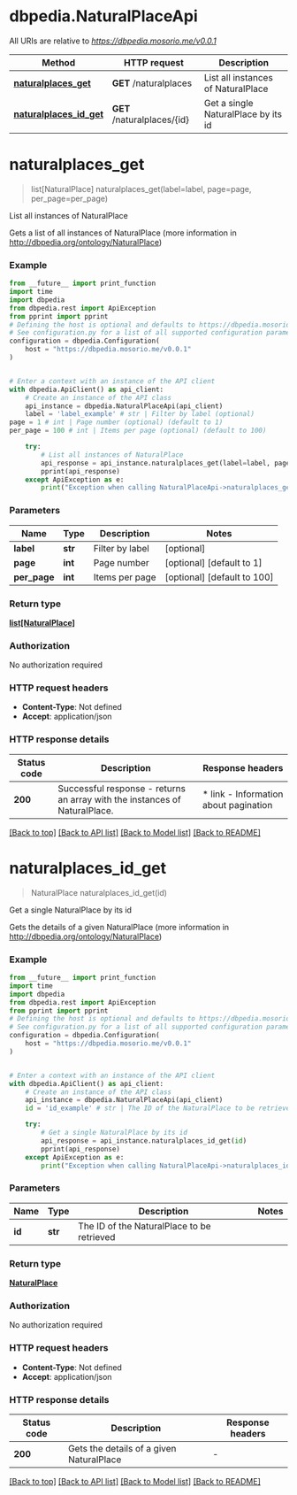 # dbpedia.NaturalPlaceApi

All URIs are relative to *https://dbpedia.mosorio.me/v0.0.1*

Method | HTTP request | Description
------------- | ------------- | -------------
[**naturalplaces_get**](NaturalPlaceApi.md#naturalplaces_get) | **GET** /naturalplaces | List all instances of NaturalPlace
[**naturalplaces_id_get**](NaturalPlaceApi.md#naturalplaces_id_get) | **GET** /naturalplaces/{id} | Get a single NaturalPlace by its id


# **naturalplaces_get**
> list[NaturalPlace] naturalplaces_get(label=label, page=page, per_page=per_page)

List all instances of NaturalPlace

Gets a list of all instances of NaturalPlace (more information in http://dbpedia.org/ontology/NaturalPlace)

### Example

```python
from __future__ import print_function
import time
import dbpedia
from dbpedia.rest import ApiException
from pprint import pprint
# Defining the host is optional and defaults to https://dbpedia.mosorio.me/v0.0.1
# See configuration.py for a list of all supported configuration parameters.
configuration = dbpedia.Configuration(
    host = "https://dbpedia.mosorio.me/v0.0.1"
)


# Enter a context with an instance of the API client
with dbpedia.ApiClient() as api_client:
    # Create an instance of the API class
    api_instance = dbpedia.NaturalPlaceApi(api_client)
    label = 'label_example' # str | Filter by label (optional)
page = 1 # int | Page number (optional) (default to 1)
per_page = 100 # int | Items per page (optional) (default to 100)

    try:
        # List all instances of NaturalPlace
        api_response = api_instance.naturalplaces_get(label=label, page=page, per_page=per_page)
        pprint(api_response)
    except ApiException as e:
        print("Exception when calling NaturalPlaceApi->naturalplaces_get: %s\n" % e)
```

### Parameters

Name | Type | Description  | Notes
------------- | ------------- | ------------- | -------------
 **label** | **str**| Filter by label | [optional] 
 **page** | **int**| Page number | [optional] [default to 1]
 **per_page** | **int**| Items per page | [optional] [default to 100]

### Return type

[**list[NaturalPlace]**](NaturalPlace.md)

### Authorization

No authorization required

### HTTP request headers

 - **Content-Type**: Not defined
 - **Accept**: application/json

### HTTP response details
| Status code | Description | Response headers |
|-------------|-------------|------------------|
**200** | Successful response - returns an array with the instances of NaturalPlace. |  * link - Information about pagination <br>  |

[[Back to top]](#) [[Back to API list]](../README.md#documentation-for-api-endpoints) [[Back to Model list]](../README.md#documentation-for-models) [[Back to README]](../README.md)

# **naturalplaces_id_get**
> NaturalPlace naturalplaces_id_get(id)

Get a single NaturalPlace by its id

Gets the details of a given NaturalPlace (more information in http://dbpedia.org/ontology/NaturalPlace)

### Example

```python
from __future__ import print_function
import time
import dbpedia
from dbpedia.rest import ApiException
from pprint import pprint
# Defining the host is optional and defaults to https://dbpedia.mosorio.me/v0.0.1
# See configuration.py for a list of all supported configuration parameters.
configuration = dbpedia.Configuration(
    host = "https://dbpedia.mosorio.me/v0.0.1"
)


# Enter a context with an instance of the API client
with dbpedia.ApiClient() as api_client:
    # Create an instance of the API class
    api_instance = dbpedia.NaturalPlaceApi(api_client)
    id = 'id_example' # str | The ID of the NaturalPlace to be retrieved

    try:
        # Get a single NaturalPlace by its id
        api_response = api_instance.naturalplaces_id_get(id)
        pprint(api_response)
    except ApiException as e:
        print("Exception when calling NaturalPlaceApi->naturalplaces_id_get: %s\n" % e)
```

### Parameters

Name | Type | Description  | Notes
------------- | ------------- | ------------- | -------------
 **id** | **str**| The ID of the NaturalPlace to be retrieved | 

### Return type

[**NaturalPlace**](NaturalPlace.md)

### Authorization

No authorization required

### HTTP request headers

 - **Content-Type**: Not defined
 - **Accept**: application/json

### HTTP response details
| Status code | Description | Response headers |
|-------------|-------------|------------------|
**200** | Gets the details of a given NaturalPlace |  -  |

[[Back to top]](#) [[Back to API list]](../README.md#documentation-for-api-endpoints) [[Back to Model list]](../README.md#documentation-for-models) [[Back to README]](../README.md)

